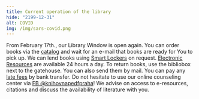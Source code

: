 ```yaml
---
title: Current operation of the library
hide: "2199-12-31"
alt: COVID
img: /img/sars-covid.png
---
```


From February 17th., our Library Window is open again. You can order books via
the [catalog](https://ckis.cuni.cz/F/?func=file&file_name=find-a&CON_LNG=ENG)
and wait for an e-mail that books are ready for You to pick up. We can lend
books using [Smart Lockers](lockers.html) on request. [Electronic Resources](catalogues.html) are available 24
hours a day. To return books, use the bibliobox next to the gatehouse. You
can also send them by mail. You can pay any [late fees](fees.html) by bank transfer. Do not
hesitate to use our online counseling center via [FB @knihovnapedfpraha](https://www.facebook.com/knihovnapedfpraha)! We
advise on access to e-resources, citations and discuss the availability of
literature with you.
